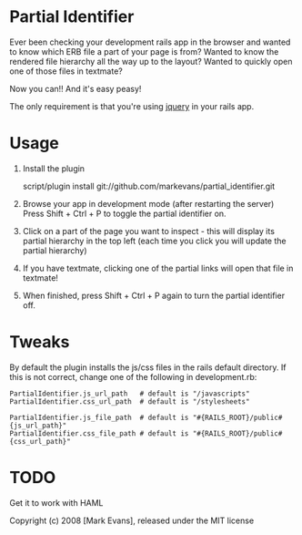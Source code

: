 Partial Identifier
==================

Ever been checking your development rails app in the browser and wanted to know which ERB file a part of your page is from?
Wanted to know the rendered file hierarchy all the way up to the layout?
Wanted to quickly open one of those files in textmate?

Now you can!! And it's easy peasy!

The only requirement is that you're using [jquery](http://jquery.com/) in your rails app.


Usage
=====

1. Install the plugin

    script/plugin install git://github.com/markevans/partial_identifier.git

2. Browse your app in development mode (after restarting the server)
   Press Shift + Ctrl + P to toggle the partial identifier on.

3. Click on a part of the page you want to inspect - this will display its partial hierarchy in the top left
   (each time you click you will update the partial hierarchy)

4. If you have textmate, clicking one of the partial links will open that file in textmate!

5. When finished, press Shift + Ctrl + P again to turn the partial identifier off.


Tweaks
======

By default the plugin installs the js/css files in the rails default directory.
If this is not correct, change one of the following in development.rb:
   
    PartialIdentifier.js_url_path   # default is "/javascripts"
    PartialIdentifier.css_url_path  # default is "/stylesheets"

    PartialIdentifier.js_file_path  # default is "#{RAILS_ROOT}/public#{js_url_path}"
    PartialIdentifier.css_file_path # default is "#{RAILS_ROOT}/public#{css_url_path}"



TODO
====

Get it to work with HAML


Copyright (c) 2008 [Mark Evans], released under the MIT license
